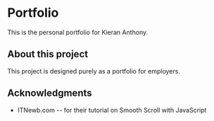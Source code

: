 # Portfolio
This is the personal portfolio for Kieran Anthony.

## About this project
This project is designed purely as a portfolio for employers.

## Acknowledgments
* ITNewb.com -- for their tutorial on Smooth Scroll with JavaScript